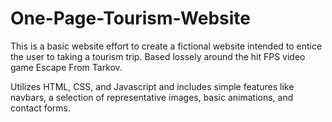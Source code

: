 # One-Page-Tourism-Website
This is a basic website effort to create a fictional website intended to entice the user to taking a tourism trip. Based lossely around the hit FPS video game Escape From Tarkov.

Utilizes HTML, CSS, and Javascript and includes simple features like navbars, a selection of representative images, basic animations, and contact forms.
